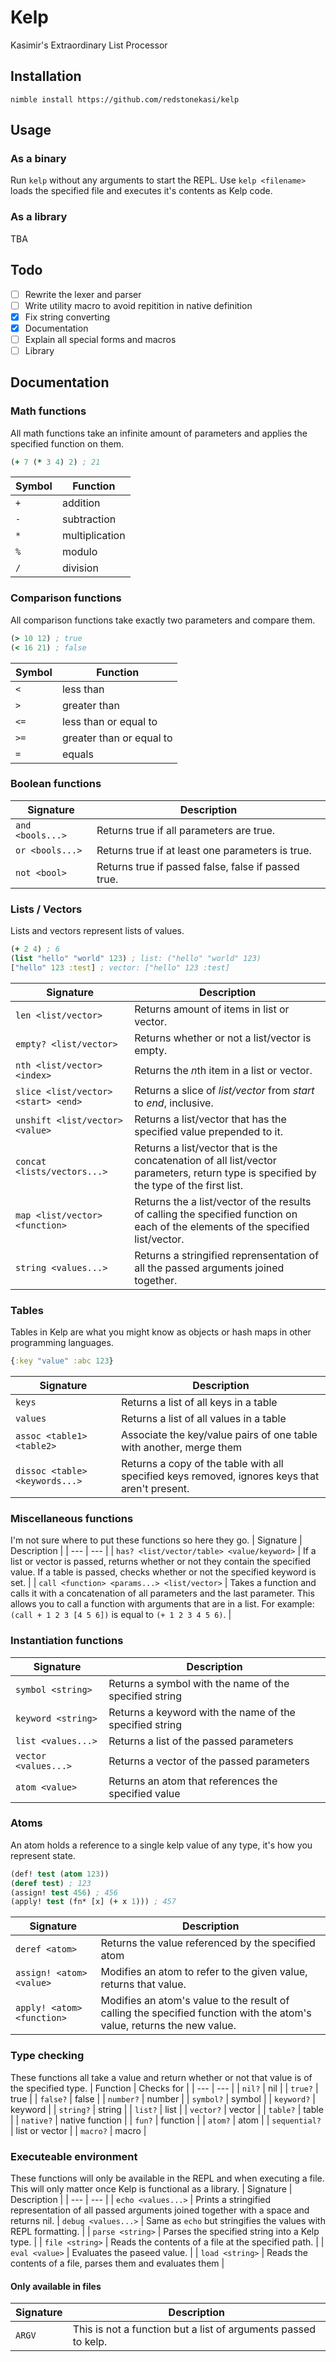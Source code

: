 # Kelp
Kasimir's Extraordinary List Processor

## Installation
```
nimble install https://github.com/redstonekasi/kelp
```

## Usage
### As a binary
Run `kelp` without any arguments to start the REPL.
Use `kelp <filename>` loads the specified file and executes it's contents as Kelp code.

### As a library
TBA

## Todo
- [ ] Rewrite the lexer and parser
- [ ] Write utility macro to avoid repitition in native definition
- [x] Fix string converting
- [x] Documentation
- [ ] Explain all special forms and macros
- [ ] Library

## Documentation
### Math functions
All math functions take an infinite amount of parameters and applies the specified function on them.
```clojure
(+ 7 (* 3 4) 2) ; 21
```
| Symbol | Function |
| --- | --- |
| `+` | addition |
| `-` | subtraction |
| `*` | multiplication |
| `%` | modulo |
| `/` | division |

### Comparison functions
All comparison functions take exactly two parameters and compare them.
```clojure
(> 10 12) ; true
(< 16 21) ; false
```
| Symbol | Function |
| --- | --- |
| `<` | less than |
| `>` | greater than |
| `<=` | less than or equal to |
| `>=` | greater than or equal to |
| `=` | equals |

### Boolean functions
| Signature | Description |
| --- | --- |
| `and <bools...>` | Returns true if all parameters are true. |
| `or <bools...>` | Returns true if at least one parameters is true. |
| `not <bool>` | Returns true if passed false, false if passed true. |

### Lists / Vectors
Lists and vectors represent lists of values.
```clojure
(+ 2 4) ; 6
(list "hello" "world" 123) ; list: ("hello" "world" 123)
["hello" 123 :test] ; vector: ["hello" 123 :test]
```
| Signature | Description |
| --- | --- |
| `len <list/vector>` | Returns amount of items in list or vector. |
| `empty? <list/vector>` | Returns whether or not a list/vector is empty. |
| `nth <list/vector> <index>` | Returns the *n*th item in a list or vector. |
| `slice <list/vector> <start> <end>` | Returns a slice of *list/vector* from *start* to *end*, inclusive. |
| `unshift <list/vector> <value>` | Returns a list/vector that has the specified value prepended to it. |
| `concat <lists/vectors...>` | Returns a list/vector that is the concatenation of all list/vector parameters, return type is specified by the type of the first list. |
| `map <list/vector> <function>` | Returns the a list/vector of the results of calling the specified function on each of the elements of the specified list/vector. |
| `string <values...>` | Returns a stringified reprensentation of all the passed arguments joined together.

### Tables
Tables in Kelp are what you might know as objects or hash maps in other programming languages.
```clojure
{:key "value" :abc 123}
```
| Signature | Description |
| --- | --- |
| `keys` | Returns a list of all keys in a table |
| `values` | Returns a list of all values in a table |
| `assoc <table1> <table2>` | Associate the key/value pairs of one table with another, merge them |
| `dissoc <table> <keywords...>` | Returns a copy of the table with all specified keys removed, ignores keys that aren't present. |

### Miscellaneous functions
I'm not sure where to put these functions so here they go.
| Signature | Description |
| --- | --- |
| `has? <list/vector/table> <value/keyword>` | If a list or vector is passed, returns whether or not they contain the specified value. If a table is passed, checks whether or not the specified keyword is set. |
| `call <function> <params...> <list/vector>` | Takes a function and calls it with a concatenation of all parameters and the last parameter. This allows you to call a function with arguments that are in a list. For example: `(call + 1 2 3 [4 5 6])` is equal to `(+ 1 2 3 4 5 6)`. |

### Instantiation functions
| Signature | Description |
| --- | --- |
| `symbol <string>` | Returns a symbol with the name of the specified string |
| `keyword <string>` | Returns a keyword with the name of the specified string |
| `list <values...>` | Returns a list of the passed parameters |
| `vector <values...>` | Returns a vector of the passed parameters |
| `atom <value>` | Returns an atom that references the specified value |

### Atoms
An atom holds a reference to a single kelp value of any type, it's how you represent state.
```clojure
(def! test (atom 123))
(deref test) ; 123
(assign! test 456) ; 456
(apply! test (fn* [x] (+ x 1))) ; 457
```
| Signature | Description |
| --- | --- |
| `deref <atom>` | Returns the value referenced by the specified atom |
| `assign! <atom> <value>` | Modifies an atom to refer to the given value, returns that value. |
| `apply! <atom> <function>` | Modifies an atom's value to the result of calling the specified function with the atom's value, returns the new value. |

### Type checking
These functions all take a value and return whether or not that value is of the specified type.
| Function | Checks for |
| --- | --- |
| `nil?` | nil |
| `true?` | true |
| `false?` | false |
| `number?` | number |
| `symbol?` | symbol |
| `keyword?` | keyword |
| `string?` | string |
| `list?` | list |
| `vector?` | vector |
| `table?` | table |
| `native?` | native function |
| `fun?` | function |
| `atom?` | atom |
| `sequential?` | list or vector |
| `macro?` | macro |

### Executeable environment
These functions will only be available in the REPL and when executing a file. This will only matter once Kelp is functional as a library.
| Signature | Description |
| --- | --- |
| `echo <values...>` | Prints a stringified representation of all passed arguments joined together with a space and returns nil.
| `debug <values...>` | Same as `echo` but stringifies the values with REPL formatting. |
| `parse <string>` | Parses the specified string into a Kelp type. |
| `file <string>` | Reads the contents of a file at the specified path. |
| `eval <value>` | Evaluates the paseed value. |
| `load <string>` | Reads the contents of a file, parses them and evaluates them |

#### Only available in files
| Signature | Description |
| --- | --- |
| `ARGV` | This is not a function but  a list of arguments passed to kelp. |
